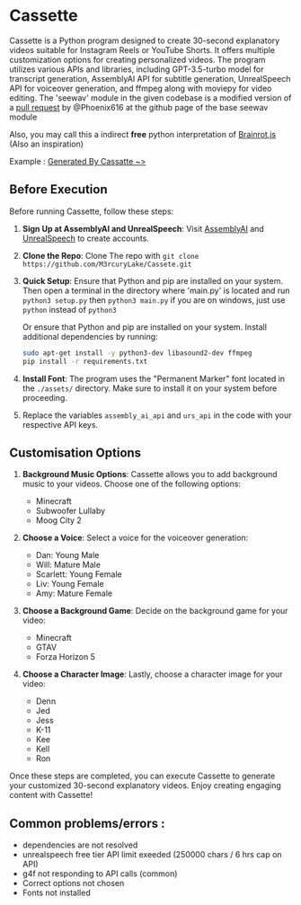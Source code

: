 # Cassette

Cassette is a Python program designed to create 30-second explanatory videos suitable for Instagram Reels or YouTube Shorts. It offers multiple customization options for creating personalized videos. The program utilizes various APIs and libraries, including GPT-3.5-turbo model for transcript generation, AssemblyAI API for subtitle generation, UnrealSpeech API for voiceover generation, and ffmpeg along with moviepy for video editing.
The 'seewav' module in the given codebase is a modified version of a [pull request](https://github.com/adefossez/seewav/pull/7) by @Phoenix616 at the github page of the base seewav module

Also, you may call this a indirect **free** python interpretation of [Brainrot.js](https://www.brainrotjs.com/) (Also an inspiration)

Example : [Generated By Cassatte ~>]()


## Before Execution

Before running Cassette, follow these steps:

1. **Sign Up at AssemblyAI and UnrealSpeech**: Visit [AssemblyAI](https://www.assemblyai.com/) and [UnrealSpeech](https://unrealspeech.com/) to create accounts.

2. **Clone the Repo**: Clone The repo with `git clone https://github.com/M3rcuryLake/Cassete.git` 

3. **Quick Setup**: Ensure that Python and pip are installed on your system. Then open a terminal in the directory where 'main.py' is located and run `python3 setup.py` then `python3 main.py`
    if you are on windows, just use `python` instead of `python3`
   
    Or ensure that Python and pip are installed on your system. Install additional dependencies by running:
    ```bash
    sudo apt-get install -y python3-dev libasound2-dev ffmpeg
    pip install -r requirements.txt
    ```

5. **Install Font**: The program uses the "Permanent Marker" font located in the `./assets/` directory. Make sure to install it on your system before proceeding.
6. Replace the variables `assembly_ai_api` and `urs_api` in the code with your respective API keys.



## Customisation Options

1. **Background Music Options**: Cassette allows you to add background music to your videos. Choose one of the following options:
    - Minecraft
    - Subwoofer Lullaby 
    - Moog City 2

2. **Choose a Voice**: Select a voice for the voiceover generation:
    - Dan: Young Male 
    - Will: Mature Male 
    - Scarlett: Young Female 
    - Liv: Young Female 
    - Amy: Mature Female 

3. **Choose a Background Game**: Decide on the background game for your video:
    - Minecraft 
    - GTAV 
    - Forza Horizon 5 

4. **Choose a Character Image**: Lastly, choose a character image for your video:
    - Denn 
    - Jed 
    - Jess 
    - K-11 
    - Kee 
    - Kell
    - Ron 

Once these steps are completed, you can execute Cassette to generate your customized 30-second explanatory videos. Enjoy creating engaging content with Cassette!


## Common problems/errors :
- dependencies are not resolved
- unrealspeech free tier API limit exeeded (250000 chars / 6 hrs cap on API) 
- g4f not responding to API calls (common)
- Correct options not chosen
- Fonts not installed
